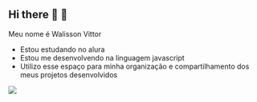 ## Hi there 👋 🖤

Meu nome é Walisson Vittor

- Estou estudando no alura
- Estou me desenvolvendo na linguagem javascript
- Utilizo esse espaço para minha organização e compartilhamento dos meus projetos desenvolvidos 

![](https://media1.tenor.com/m/0a3lU4XMheUAAAAC/elmo-storm.gif)
